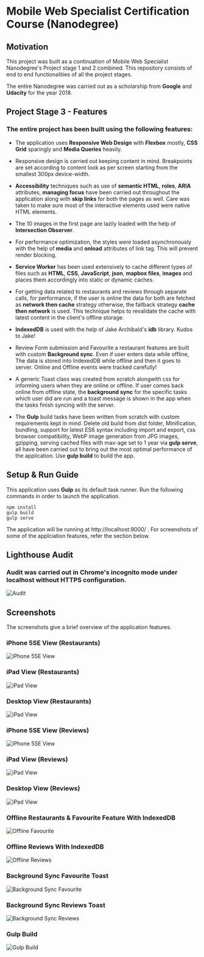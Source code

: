 # Mobile Web Specialist Certification Course (Nanodegree)

## Motivation

This project was built as a continuation of Mobile Web Specialist Nanodegree's Project stage 1 and 2 combined.
This repository consists of end to end functionalities of all the project stages.

The entire Nanodegree was carried out as a scholarship from **Google** and **Udacity** for the year 2018.

## Project Stage 3 - Features

### The entire project has been built using the following features:

* The application uses **Responsive Web Design** with **Flexbox** mostly, **CSS Grid** sparingly and **Media Queries** heavily.

* Responsive design is carried out keeping content in mind. Breakpoints are set according to content look as per screen starting from the smallest 300px device-width.

* **Accessibility** techniques such as use of **semantic HTML**, **roles**, **ARIA** attributes, **managing focus** have been carried out throughout the application along with **skip links** for both the pages as well. Care was taken to make sure most of the interactive elements used were native HTML elements.

* The 10 images in the first page are lazily loaded with the help of **Intersection Observer**.

* For performance optimization, the styles were loaded asynchronously with the help of **media** and **onload** attributes of link tag. This will prevent render blocking.

* **Service Worker** has been used extensively to cache different types of files such as **HTML**, **CSS**, **JavaScript**, **json**, **mapbox files**, **images** and places them accordingly into static or dynamic caches.

* For getting data related to restaurants and reviews through separate calls, for performance, if the user is online the data for both are fetched as **network then cache** strategy otherwise, the fallback strategy **cache then network** is used. This technique helps to revalidate the cache with latest content in the client's offline storage.

* **IndexedDB** is used with the help of Jake Archibald's **idb** library. Kudos to Jake!

* Review Form submission and Favourite a restaurant features are built with custom **Background sync**. Even if user enters data while offline, The data is stored into IndexedDB while offline and then it goes to server. Online and Offline events were tracked carefully!

* A generic Toast class was created from scratch alongwith css for informing users when they are online or offline. If user comes back online from offline state, the **background sync** for the specific tasks which user did are run and a toast message is shown in the app when the tasks finish syncing with the server.

* The **Gulp** build tasks have been written from scratch with custom requirements kept in mind. Delete old build from dist folder, Minification, bundling, support for latest ES6 syntax including import and export, css browser compatibility, WebP image generation from JPG images, gzipping, serving cached files with max-age set to 1 year via **gulp serve**, all have been carried out to bring out the most optimal performance of the application. Use **gulp build** to build the app.

## Setup & Run Guide

This application uses **Gulp** as its default task runner. Run the following commands in order to launch the application.

```
npm install
gulp build
gulp serve
```

The application will be running at http://localhost:9000/ . For screenshots of some of the applciation features, refer the section below.

## Lighthouse Audit

### Audit was carried out in Chrome's incognito mode under localhost without HTTPS configuration.
![Audit](screenshots/lighthouse-audit.png)

## Screenshots

The screenshots give a brief overview of the application features.

### iPhone 5SE View (Restaurants)
![iPhone 5SE View](screenshots/iPhone-view.png)

### iPad View (Restaurants)
![iPad View](screenshots/iPad-view.png)

### Desktop View (Restaurants)
![iPad View](screenshots/desktop-view.png)

### iPhone 5SE View (Reviews)
![iPhone 5SE View](screenshots/iPhone-view-2.png)

### iPad View (Reviews)
![iPad View](screenshots/iPad-view-2.png)

### Desktop View (Reviews)
![iPad View](screenshots/desktop-view-2.png)

### Offline Restaurants & Favourite Feature With IndexedDB
![Offline Favourite](screenshots/offline-favourite.png)

### Offline Reviews With IndexedDB
![Offline Reviews](screenshots/offline-reviews.png)

### Background Sync Favourite Toast
![Background Sync Favourite](screenshots/background-sync-favourite.png)

### Background Sync Reviews Toast
![Background Sync Reviews](screenshots/background-sync-reviews.png)

### Gulp Build
![Gulp Build](screenshots/gulp-build.png)
